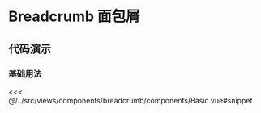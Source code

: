 # Breadcrumb 面包屑

## 代码演示

### 基础用法
<<< @/../src/views/components/breadcrumb/components/Basic.vue#snippet
